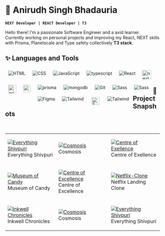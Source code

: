 # 🌃 Anirudh Singh Bhadauria

**`NEXT Developer | REACT Developer | T3 `**

Hello there! I'm a passionate Software Engineer and a avid learner. Currently working on personal projects and improving my React, NEXT skills with Prisma, Planetscale and Type safety collectively **T3 stack**.

<h2><b>✨ Languages and Tools</b></h2>

<img align="left" alt="HTML" style="padding:10px;" src="https://img.icons8.com/color/30/null/html-5--v1.png" />

<img align="left" alt="CSS" style="padding:10px;" src="https://img.icons8.com/fluency/30/null/css3.png" />

<img align="left" alt="JavaScript" style="padding:10px;" src="https://img.icons8.com/color/30/null/javascript--v1.png" />

<img align="left" style="padding:10px;" src="https://img.icons8.com/color/31/typescript.png" alt="typescript"/>

<img align="left" alt="React" style="padding:10px;" src="https://img.icons8.com/color/30/null/react-native.png" />

<img align="left" alt="next" width='30px' style="padding:8px;" src="https://firebasestorage.googleapis.com/v0/b/everything-shivpuri-c7a4f.appspot.com/o/next.png?alt=media&token=c96879a5-d28a-4a2d-85b4-fdcb5f95d20c" />

<img  align="left" alt="prisma"
 style="padding:10px;" 
height="28px"  
width="26px" src="https://firebasestorage.googleapis.com/v0/b/server-actions-1971f.appspot.com/o/hemlo.png?alt=media&token=8e0f9d8c-a74f-4c3d-a6e4-8e7e2216bd3a" alt="prisma-orm"/>

<img  align="left" alt="sanity"
 style="padding:10px;" 
height="24px"  src="https://avatars.githubusercontent.com/u/17177659?s=48&v=4" alt="prisma-orm"/>

<img  align="left" alt="prisma"
 style="padding:10px;" src="https://img.icons8.com/color/27/prisma-orm.png" alt="prisma-orm"/>

<img align="left" alt="mongodb"
 style="padding:10px;" src="https://img.icons8.com/external-tal-revivo-color-tal-revivo/29/external-mongodb-a-cross-platform-document-oriented-database-program-logo-color-tal-revivo.png" alt="external-mongodb-a-cross-platform-document-oriented-database-program-logo-color-tal-revivo"/>


<img align="left" alt="Git" style="padding:10px;" src="https://img.icons8.com/color/30/null/git.png" />

<img align="left" alt="Sass" style="padding:10px;" src="https://img.icons8.com/color-glass/30/null/github--v1.png" />

<img align="left" alt="Sass" style="padding:10px;" src="https://img.icons8.com/color/30/null/sass.png" />

<img align="left" alt="Figma" style="padding:10px;" src="https://img.icons8.com/fluency/28/null/figma.png" />

<img align="left" alt="Tailwind" style="padding:10px;" src="https://img.icons8.com/color/30/null/tailwindcss.png" />

<img align="left" alt="Tailwind" width='25px' style="padding:13px;" src="https://firebasestorage.googleapis.com/v0/b/everything-shivpuri-c7a4f.appspot.com/o/vecel.png?alt=media&token=321dd0a9-5e6d-4427-8881-fc995d5c1188" />

<img align="left" alt="Tailwind" style="padding:10px;" src="https://img.icons8.com/color/30/null/firebase.png" />
<br/>
<br/>

## **🧨 Project Snapshots**

<table border="0" width='100%'>
 <tr>
<td>

[![Everything Shivpuri](https://mir-s3-cdn-cf.behance.net/project_modules/fs/e77e5e168517879.643c47c336755.png)](https://github.com/AnirudhSinghBhadauria/Everything-Shivpuri)Everything Shivpuri

</td>
<td>

[![Cosmosis](https://mir-s3-cdn-cf.behance.net/project_modules/1400/54d0a9164756167.63fc8434084dd.png)](https://github.com/AnirudhSinghBhadauria/Cosmosis)Cosmosis

</td>
<td>

[![Centre of Exellence](	https://mir-s3-cdn-cf.behance.net/project_modules/fs/7102f0178350021.64e65788ea951.jpg)](https://github.com/AnirudhSinghBhadauria/centre-excellence)
Centre of Exellence

</td>
</tr>

 <tr>

<td>

[![Museum of Candy](https://mir-s3-cdn-cf.behance.net/project_modules/fs/5a8b2f168836769.6441746e539e8.png)](https://github.com/AnirudhSinghBhadauria/Museum-of-Candy)Museum of Candy

</td>
<td>

[![Centre of Excellence](https://mir-s3-cdn-cf.behance.net/project_modules/fs/43972a178350021.64e6578912aa5.png)](https://github.com/AnirudhSinghBhadauria/centre-excellence)Centre of Excellence

</td>
<td>

[![Netflix-Clone](https://mir-s3-cdn-cf.behance.net/project_modules/fs/e2cc77168836349.644172c20a9e7.png)](https://github.com/AnirudhSinghBhadauria/Netflix-Clone)Netflix Landing Clone

</td>
 </tr>
<br />
 <tr>
<td>

[![Inkwell Chronicles](https://mir-s3-cdn-cf.behance.net/project_modules/fs/c0b0fd168960489.64442d4deca0d.png)](https://github.com/AnirudhSinghBhadauria/blog-next)Inkwell Chronicles

</td>
<td>

[![Cosmosis](https://mir-s3-cdn-cf.behance.net/project_modules/1400/03d011164756167.63fc8433e94b4.png)](https://github.com/AnirudhSinghBhadauria/Cosmosis)Cosmosis

</td>
<td>

[![Everything Shivpuri](https://mir-s3-cdn-cf.behance.net/project_modules/fs/968797168517879.644424bf69091.png)](https://github.com/AnirudhSinghBhadauria/Everything-Shivpuri)Everything Shivpuri

</td>
 </tr>

</table>
